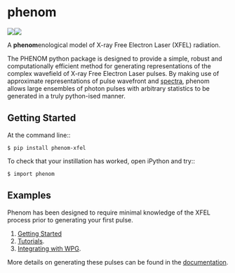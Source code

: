 # phenom

[![](https://github.com/twguest/phenom/actions/workflows/testing.yml/badge.svg)]( https://github.com/twguest/phenom/actions/workflows/testing.yml)[![](https://img.shields.io/pypi/v/phenom.svg)](https://pypi.python.org/pypi/phenom_xfel)


A **phenom**enological model of X-ray Free Electron Laser (XFEL) radiation.

The PHENOM python package is designed to provide a simple, robust and computationally efficient method for generating representations of the complex wavefield of X-ray Free Electron Laser pulses. By making use of approximate representations of pulse wavefront and [spectra](https://www.osapublishing.org/abstract.cfm?URI=ol-35-20-3441), phenom allows large ensembles of photon pulses with arbitrary statistics to be generated in a truly python-ised manner.

## Getting Started
At the command line::

    $ pip install phenom-xfel

To check that your instillation has worked, open iPython and try::

    $ import phenom
    
## Examples
Phenom has been designed to require minimal knowledge of the XFEL process prior to generating your first pulse.

1. [Getting Started](https://twguest.github.io/phenom/notebooks/sase_model_pt1.html)
2. [Tutorials](https://twguest.github.io/phenom/notebooks/sase_model_pt2.ipynb).
3. [Integrating with WPG](https://twguest.github.io/phenom/notebooks/phenom_to_wpg.ipynb).

More details on generating these pulses can be found in the [documentation](https://twguest.github.io/phenom).

